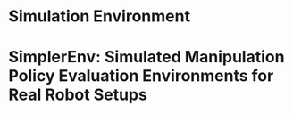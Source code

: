 # Simulation Environment




# SimplerEnv: Simulated Manipulation Policy Evaluation Environments for Real Robot Setups

[](https://github.com/simpler-env/SimplerEnv)

